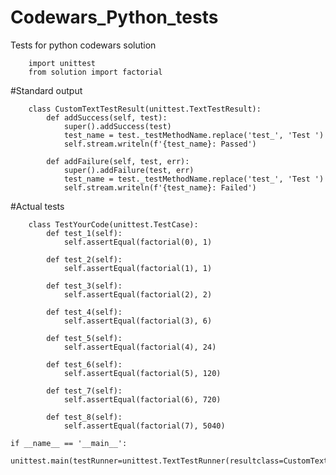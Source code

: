 # Codewars_Python_tests
<P1>Tests for python codewars solution

		import unittest
		from solution import factorial

#Standard output

		class CustomTextTestResult(unittest.TextTestResult):
		    def addSuccess(self, test):
		        super().addSuccess(test)
		        test_name = test._testMethodName.replace('test_', 'Test ')
		        self.stream.writeln(f'{test_name}: Passed')
		
		    def addFailure(self, test, err):
		        super().addFailure(test, err)
		        test_name = test._testMethodName.replace('test_', 'Test ')
		        self.stream.writeln(f'{test_name}: Failed')

#Actual tests

		class TestYourCode(unittest.TestCase):
		    def test_1(self):
		        self.assertEqual(factorial(0), 1)
		
		    def test_2(self):
		        self.assertEqual(factorial(1), 1)
		
		    def test_3(self):
		        self.assertEqual(factorial(2), 2)
		
		    def test_4(self):
		        self.assertEqual(factorial(3), 6)
		
		    def test_5(self):
		        self.assertEqual(factorial(4), 24)
		    
		    def test_6(self):
		        self.assertEqual(factorial(5), 120)
		
		    def test_7(self):
		        self.assertEqual(factorial(6), 720)
		
		    def test_8(self):
		        self.assertEqual(factorial(7), 5040)    
	
	if __name__ == '__main__':
	    unittest.main(testRunner=unittest.TextTestRunner(resultclass=CustomTextTestResult))
